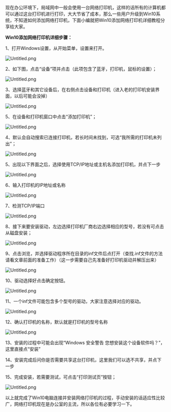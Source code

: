 
现在办公环境下，局域网中一般会使用一台网络打印机，这样的话所有的计算机都可以通过这台打印机进行打印，大大节省了成本，那么一些用户升级到Win10系统，不知道如何添加网络打印机，下面小编就把Win10添加网络打印机详细教程分享给大家。


**Win10添加网络打印机详细步骤：**


1、打开Windows设置，从开始菜单，设置来打开。


![Untitled.png](/images/540e3b4a5d2ba55976636b1fba2c8a12.png)


2、如下图，点击“设备”项并点击（此项包含了蓝牙，打印机，鼠标的设置）； 


![Untitled.png](/images/c854b4ac3cb77cc5d2e9308e7ddcca0d.png)


3、选择蓝牙和其它设备后，在右侧点击设备和打印机（进入老的打印机安装界面，以后可能会没掉）


![Untitled.png](/images/675b24731ffbc408a525754f504fddb0.png)


5、在设备和打印机窗口中点击“添加打印机”；


![Untitled.png](/images/ca1e85c3ff6ede782fcdcf45da089d7b.png)


4、默认会自动搜索已连接打印机，若长时间未找到，可选“我所需的打印机未列出”；


![Untitled.png](/images/19171197acf498a762fd2c52c1e29140.png)


5、出现以下界面之后，选择使用TCP/IP地址或主机名添加打印机，并点下一步


![Untitled.png](/images/a17e59b188156b5cda2ed27124a85721.png)


6、输入打印机的IP地址或名称






![Untitled.png](/images/b3568639f20697413d89d2e000524353.png)


7、检测TCP/IP端口


![Untitled.png](/images/06443f1b94419875cd671a698a97b82d.png)


8、接下来要安装驱动，左边选择打印机厂商右边选择相应的型号，若没有可点击从磁盘安装；


![Untitled.png](/images/95ade7fbb0a220d9533e5c7e3bf74da8.png)


9、点击浏览，并选择驱动程序所在目录的inf文件后点打开（查找.inf文件的方法请看文章前面的准备工作）（这一步需要自己先准备好打印机驱动并解压出来）


![Untitled.png](/images/c9a5b2f7bc20f69dfb1b8d8350d42393.png)


10、驱动选择好点击确定按钮。


![Untitled.png](/images/25d8fa21de3ce5526ed5eb37b1ef22c3.png)


11、一个inf文件可能包含多个型号的驱动，大家注意选择对应的驱动。


![Untitled.png](/images/634460e39658f8491fd284d4b580566c.png)


12、确认打印机的名称，默认就是打印机的型号名称


![Untitled.png](/images/6f8c7a92963b8ff8bc6babd3d6320a07.png)


13、安装的过程中可能会出现“Windows 安全警告 您想安装这个设备软件吗？”，这里直接点“安装”


14、安装完成后问你是否需要共享这台打印机，这里我们可以选不共享，并点下一步


15、完成安装，若需要测试，可点击“打印测试页”按钮；


![Untitled.png](/images/069f4b4e58694fe085ca9b5009a814d0.png)


以上就完成了Win10电脑连接并安装网络打印机的过程，手动安装的话适应性比较广，网络打印机现在是办公室的主流，所以各位有必要学习一下。

